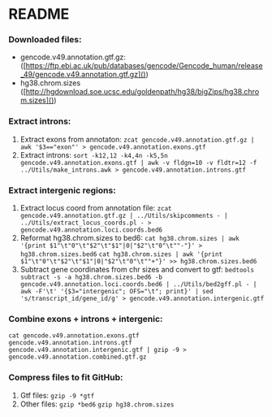 # README

### Downloaded files:

* gencode.v49.annotation.gtf.gz: ([https://ftp.ebi.ac.uk/pub/databases/gencode/Gencode_human/release_49/gencode.v49.annotation.gtf.gz]())
* hg38.chrom.sizes ([http://hgdownload.soe.ucsc.edu/goldenpath/hg38/bigZips/hg38.chrom.sizes]())

### Extract introns:

1. Extract exons from annotaton:
   `zcat gencode.v49.annotation.gtf.gz | awk '$3=="exon"' > gencode.v49.annotation.exons.gtf`
2. Extract introns:
   `sort -k12,12 -k4,4n -k5,5n gencode.v49.annotation.exons.gtf | awk -v fldgn=10 -v fldtr=12 -f ../Utils/make_introns.awk > gencode.v49.annotation.introns.gtf`

### Extract intergenic regions:

1. Extract locus coord from annotation file:
   `zcat gencode.v49.annotation.gtf.gz | ../Utils/skipcomments - | ../Utils/extract_locus_coords.pl - > gencode.v49.annotation.loci.coords.bed6`
2. Reformat hg38.chrom.sizes to bed6:
   `cat hg38.chrom.sizes | awk '{print $1"\t"0"\t"$2"\t"$1"|0|"$2"\t"0"\t""-"}' > hg38.chrom.sizes.bed6`
   `cat hg38.chrom.sizes | awk '{print $1"\t"0"\t"$2"\t"$1"|0|"$2"\t"0"\t""+"}' >> hg38.chrom.sizes.bed6`
3. Subtract gene coordinates from chr sizes and convert to gtf:
   `bedtools subtract -s -a hg38.chrom.sizes.bed6 -b gencode.v49.annotation.loci.coords.bed6 | ../Utils/bed2gff.pl - | awk -F'\t' '{$3="intergenic"; OFS="\t"; print}' | sed 's/transcript_id/gene_id/g' > gencode.v49.annotation.intergenic.gtf`

### Combine exons + introns + intergenic:

`cat gencode.v49.annotation.exons.gtf gencode.v49.annotation.introns.gtf gencode.v49.annotation.intergenic.gtf | gzip -9 > gencode.v49.annotation.combined.gtf.gz`

### Compress files to fit GitHub:

1. Gtf files:
   `gzip -9 *gtf`
2. Other files:
   `gzip *bed6`
   `gzip hg38.chrom.sizes`
